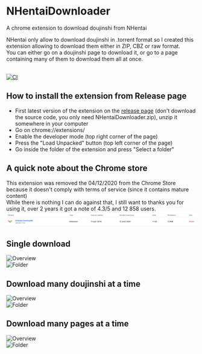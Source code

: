 # NHentaiDownloader
A chrome extension to download doujinshi from NHentai

NHentai only allow to download doujinshi in .torrent format so I created this extension allowing to download them either in ZIP, CBZ or raw format.<br/>
You can either go on a doujinshi page to download it, or go to a page containing many of them to download them all at once.
<br/><br/>

[![CI](https://github.com/Xwilarg/NHentaiDownloader/workflows/CI/badge.svg)](https://github.com/Xwilarg/NHentaiDownloader/actions)

## How to install the extension from Release page

- First latest version of the extension on the [release page](https://github.com/Xwilarg/NHentaiDownloader/releases) (don't download the source code, you only need NHentaiDownloader.zip), unzip it somewhere in your computer
- Go on chrome://extensions/
- Enable the developer mode (top right corner of the page)
- Press the "Load Unpacked" button (top left corner of the page)
- Go inside the folder of the extension and press "Select a folder"

## A quick note about the Chrome store

This extension was removed the 04/12/2020 from the Chrome Store because it doesn't comply with terms of service (since it contains mature content)<br/>
While there is nothing I can do against that, I still want to thanks you for using it, over 2 years it got a note of 4.3/5 and 12 858 users.<br/>
![Chrome](Preview/Chrome.png)

## Single download

![Overview](Preview/Overview.png)<br/>
![Folder](Preview/Folder.png)

## Download many doujinshi at a time

![Overview](Preview/Overview-many.png)<br/>
![Folder](Preview/Folder-many.png)

## Download many pages at a time

![Overview](Preview/Overview-pages.png)<br/>
![Folder](Preview/Folder-pages.png)